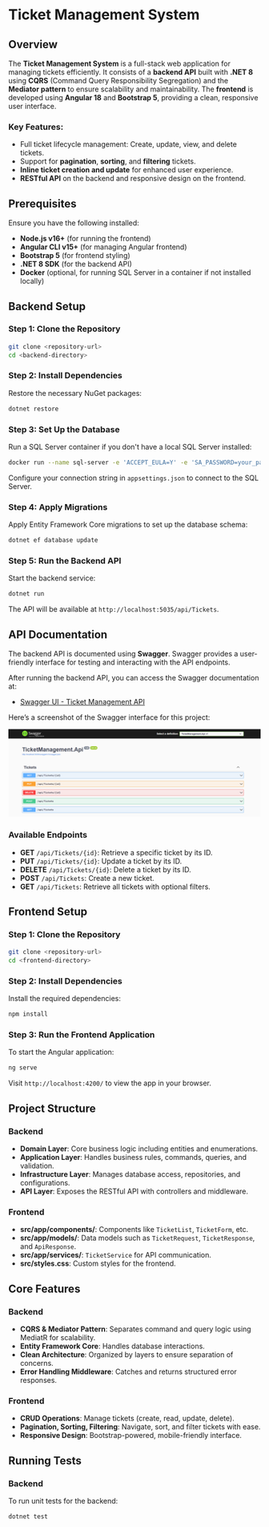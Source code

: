 
# Ticket Management System

## Overview

The **Ticket Management System** is a full-stack web application for managing tickets efficiently. It consists of a **backend API** built with **.NET 8** using **CQRS** (Command Query Responsibility Segregation) and the **Mediator pattern** to ensure scalability and maintainability. The **frontend** is developed using **Angular 18** and **Bootstrap 5**, providing a clean, responsive user interface.

### Key Features:
- Full ticket lifecycle management: Create, update, view, and delete tickets.
- Support for **pagination**, **sorting**, and **filtering** tickets.
- **Inline ticket creation and update** for enhanced user experience.
- **RESTful API** on the backend and responsive design on the frontend.

## Prerequisites

Ensure you have the following installed:

- **Node.js v16+** (for running the frontend)
- **Angular CLI v15+** (for managing Angular frontend)
- **Bootstrap 5** (for frontend styling)
- **.NET 8 SDK** (for the backend API)
- **Docker** (optional, for running SQL Server in a container if not installed locally)

## Backend Setup

### Step 1: Clone the Repository
```bash
git clone <repository-url>
cd <backend-directory>
```

### Step 2: Install Dependencies
Restore the necessary NuGet packages:
```bash
dotnet restore
```

### Step 3: Set Up the Database
Run a SQL Server container if you don't have a local SQL Server installed:
```bash
docker run --name sql-server -e 'ACCEPT_EULA=Y' -e 'SA_PASSWORD=your_password' -p 1433:1433 -d mcr.microsoft.com/mssql/server:2019-latest
```

Configure your connection string in `appsettings.json` to connect to the SQL Server.

### Step 4: Apply Migrations
Apply Entity Framework Core migrations to set up the database schema:
```bash
dotnet ef database update
```

### Step 5: Run the Backend API
Start the backend service:
```bash
dotnet run
```
The API will be available at `http://localhost:5035/api/Tickets`.

## API Documentation

The backend API is documented using **Swagger**. Swagger provides a user-friendly interface for testing and interacting with the API endpoints.

After running the backend API, you can access the Swagger documentation at:

- [Swagger UI - Ticket Management API](http://localhost:5035/swagger/index.html)

Here’s a screenshot of the Swagger interface for this project:

![Swagger UI Screenshot](./images/backend_swagger.png)

### Available Endpoints

- **GET** `/api/Tickets/{id}`: Retrieve a specific ticket by its ID.
- **PUT** `/api/Tickets/{id}`: Update a ticket by its ID.
- **DELETE** `/api/Tickets/{id}`: Delete a ticket by its ID.
- **POST** `/api/Tickets`: Create a new ticket.
- **GET** `/api/Tickets`: Retrieve all tickets with optional filters.

## Frontend Setup

### Step 1: Clone the Repository
```bash
git clone <repository-url>
cd <frontend-directory>
```

### Step 2: Install Dependencies
Install the required dependencies:
```bash
npm install
```

### Step 3: Run the Frontend Application
To start the Angular application:
```bash
ng serve
```
Visit `http://localhost:4200/` to view the app in your browser.

## Project Structure

### Backend
- **Domain Layer**: Core business logic including entities and enumerations.
- **Application Layer**: Handles business rules, commands, queries, and validation.
- **Infrastructure Layer**: Manages database access, repositories, and configurations.
- **API Layer**: Exposes the RESTful API with controllers and middleware.

### Frontend
- **src/app/components/**: Components like `TicketList`, `TicketForm`, etc.
- **src/app/models/**: Data models such as `TicketRequest`, `TicketResponse`, and `ApiResponse`.
- **src/app/services/**: `TicketService` for API communication.
- **src/styles.css**: Custom styles for the frontend.

## Core Features

### Backend
- **CQRS & Mediator Pattern**: Separates command and query logic using MediatR for scalability.
- **Entity Framework Core**: Handles database interactions.
- **Clean Architecture**: Organized by layers to ensure separation of concerns.
- **Error Handling Middleware**: Catches and returns structured error responses.

### Frontend
- **CRUD Operations**: Manage tickets (create, read, update, delete).
- **Pagination, Sorting, Filtering**: Navigate, sort, and filter tickets with ease.
- **Responsive Design**: Bootstrap-powered, mobile-friendly interface.

## Running Tests

### Backend
To run unit tests for the backend:
```bash
dotnet test
```
